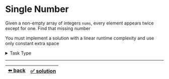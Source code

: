 # Single Number

Given a non-empty array of integers `nums`, every element appears twice except for one. Find that missing number

You must implement a solution with a linear runtime complexity and use only constant extra space

<details>

<summary>Task Type</summary>

We can assume this task to be a "One Pointer One Array and HashMap" Task Type and solve it this way: as we iterate through the `nums` array we store the elements encountered and check if we find them again while iteration continues and the element we didn't find twice is the missing element:

```js
function singleNumber(nums) {
  const hashMap = {};

  for (const num of nums) {
    if (num in hashMap) {
      delete hashMap[num];
    } else {
      hashMap[num] = true;
    }
  }

  return Object.keys(hashMap)[0];
}
```

But this HashMap approach uses `O(n)` extra memory. We can optimize it if we treat this task _not_ as a "One Pointer One Array and HashMap" Task Type but rather as "Array Math Operation on All Elements" Task Type

"Array Math Operation on All Elements" Task Type is the type of task where we do some Math operation on all elements of the array and the result of this operation on all the elements is the result of solving the task. For example we saw the [Find a Missing Number in an Unsorted Array](../../2\)%20Task%20Challanges.md#23-find-a-missing-number-in-an-unsorted-array) task earlier. In order to solve that task we summed all the elements of the array and then extracted the sum we got from the sum we wanted and were thus able to find the missing element using constant `O(1)` extra memory

Let's see how we can use the "Array Math Operation on All Elements" approach to solve this task. Xor of any two numbers gives the difference of bits as `1` and the same bits as `0`. Thus using this we get `1 ^ 1 == 0` because the same numbers have the same bits. In order to find the missing element we simply need to xor all the elements of the array.

This way we will always get the single missing element because all the same numbers will evaluate to `0` and `0 ^ missing_number = missing_number`

</details>

---

| [:arrow_left: back](../README.md) | [:white_check_mark: solution](./solution.js) |
| :---: | :---: |
